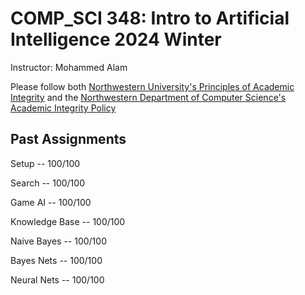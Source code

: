 # COMP_SCI 348: Intro to Artificial Intelligence 2024 Winter

Instructor: Mohammed Alam

Please follow both [Northwestern University's Principles of Academic Integrity](https://www.northwestern.edu/provost/policies-procedures/academic-integrity/principles.html#:~:text=Academic%20integrity%20at%20Northwestern%20is,integrity%20is%20a%20fundamental%20commitment.) and the [Northwestern Department of Computer Science's Academic Integrity Policy](https://catalogs.northwestern.edu/sps/graduate-academic-policies-procedures/academic-integrity/)

## Past Assignments

Setup -- 100/100

Search -- 100/100

Game AI -- 100/100

Knowledge Base -- 100/100

Naive Bayes -- 100/100

Bayes Nets -- 100/100

Neural Nets -- 100/100
